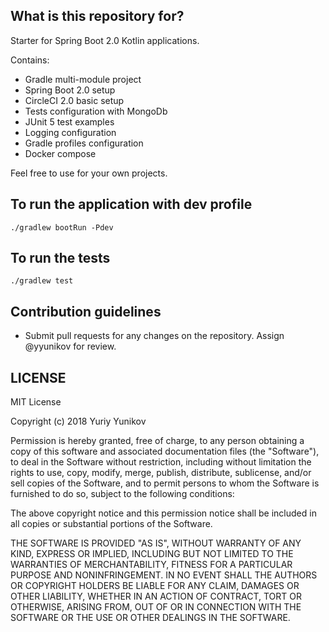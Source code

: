 ## What is this repository for? ###

Starter for Spring Boot 2.0 Kotlin applications. 

Contains:
- Gradle multi-module project
- Spring Boot 2.0 setup
- CircleCI 2.0 basic setup
- Tests configuration with MongoDb
- JUnit 5 test examples
- Logging configuration
- Gradle profiles configuration
- Docker compose

Feel free to use for your own projects.

## To run the application with dev profile
`./gradlew bootRun -Pdev`

## To run the tests
`./gradlew test`

## Contribution guidelines ###

* Submit pull requests for any changes on the repository. Assign @yyunikov for review.

## LICENSE
MIT License

Copyright (c) 2018 Yuriy Yunikov

Permission is hereby granted, free of charge, to any person obtaining a copy
of this software and associated documentation files (the "Software"), to deal
in the Software without restriction, including without limitation the rights
to use, copy, modify, merge, publish, distribute, sublicense, and/or sell
copies of the Software, and to permit persons to whom the Software is
furnished to do so, subject to the following conditions:

The above copyright notice and this permission notice shall be included in all
copies or substantial portions of the Software.

THE SOFTWARE IS PROVIDED "AS IS", WITHOUT WARRANTY OF ANY KIND, EXPRESS OR
IMPLIED, INCLUDING BUT NOT LIMITED TO THE WARRANTIES OF MERCHANTABILITY,
FITNESS FOR A PARTICULAR PURPOSE AND NONINFRINGEMENT. IN NO EVENT SHALL THE
AUTHORS OR COPYRIGHT HOLDERS BE LIABLE FOR ANY CLAIM, DAMAGES OR OTHER
LIABILITY, WHETHER IN AN ACTION OF CONTRACT, TORT OR OTHERWISE, ARISING FROM,
OUT OF OR IN CONNECTION WITH THE SOFTWARE OR THE USE OR OTHER DEALINGS IN THE
SOFTWARE.